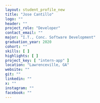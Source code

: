 ```yaml
---
layout: student_profile_new
title: "Jose Cantillo"
logo: ""
header: ""
project_role: "Developer"
contact_email: ""
major: "I.T., Conc. Software Development"
graduation_year: 2020
cohort: ""
skills: [ ]
highlights: [ ]
project_key: [ "intern-app" ]
location: "Lawrenceville, GA"
website: ""
git: ""
linkedin: ""
x: ""
instagram: ""
facebook: ""
---
```

